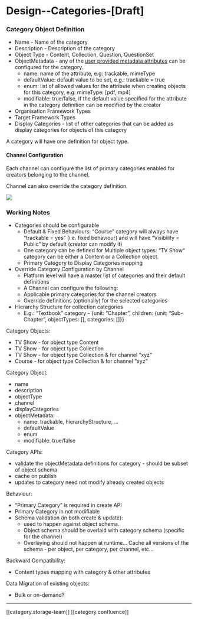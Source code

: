 # Design--Categories-\[Draft]

### Category Object Definition

* Name - Name of the category
* Description - Description of the category
* Object Type - Content, Collection, Question, QuestionSet
* ObjectMetadata - any of the [user provided metadata attributes](https://project-sunbird.atlassian.net/wiki/spaces/CO/pages/1572536374/Object+Types#Attributes-provided-by-User%3A) can be configured for the category.
  * name: name of the attribute, e.g: trackable, mimeType
  * defaultValue: default value to be set, e.g.: trackable = true
  * enum: list of allowed values for the attribute when creating objects for this category, e.g: mimeType: \[pdf, mp4]
  * modifiable: true/false, if the default value specified for the attribute in the category definition can be modified by the creator
* Organisation Framework Types
* Target Framework Types
* Display Categories - list of other categories that can be added as display categories for objects of this category

A category will have one definition for object type.

#### Channel Configuration

Each channel can configure the list of primary categories enabled for creators belonging to the channel.

Channel can also override the category definition.

![](<../../../../../../.gitbook/assets/Channel\_Categories (1).png>)

### Working Notes

* Categories should be configurable
  * Default & Fixed Behaviours: “Course” category will always have “trackable = yes” (i.e. fixed behaviour) and will have “Visibility = Public” by default (creator can modify it)
  * One category can be defined for Multiple object types: “TV Show“ category can be either a Content or a Collection object.
  * Primary Category to Display Categories mapping
* Override Category Configuration by Channel
  * Platform level will have a master list of categories and their default definitions
  * A Channel can configure the following:
  * Applicable primary categories for the channel creators
  * Override definitions (optionally) for the selected categories
* Hierarchy Structure for collection categories
  * E.g.: “Textbook” category - {unit: “Chapter”, children: {unit: “Sub-Chapter”, objectTypes: \[], categories: \[]\}}

Category Objects:

* TV Show - for object type Content
* TV Show - for object type Collection
* TV Show - for object type Collection & for channel “xyz“
* Course - for object type Collection & for channel “xyz“

Category Object:

* name
* description
* objectType
* channel
* displayCategories
* objectMetadata:
  * name: trackable, hierarchyStructure, …
  * defaultValue
  * enum
  * modifiable: true/false

Category APIs:

* validate the objectMetadata definitions for category - should be subset of object schema
* cache on publish
* updates to category need not modify already created objects

Behaviour:

* “Primary Category” is required in create API
* Primary Category in not modifiable
* Schema validation (in both create & update):
  * used to happen against object schema.
  * Object schema should be overlaid with category schema (specific for the channel)
  * Overlaying should not happen at runtime… Cache all versions of the schema - per object, per category, per channel, etc…

Backward Compatibility:

* Content types mapping with category & other attributes

Data Migration of existing objects:

* Bulk or on-demand?

***

\[\[category.storage-team]] \[\[category.confluence]]
